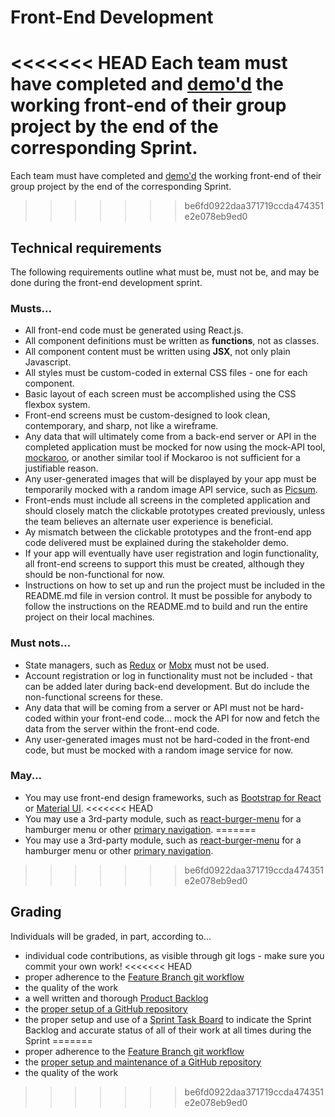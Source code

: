 # Front-End Development

<<<<<<< HEAD
Each team must have completed and [demo'd](https://knowledge.kitchen/Scrum_development_framework#Demo_for_Stakeholders) the working front-end of their group project by the end of the corresponding Sprint.
=======
Each team must have completed and [demo'd](https://knowledge.kitchen/content/courses/agile-development-and-devops/slides/scrum/#91) the working front-end of their group project by the end of the corresponding Sprint.
>>>>>>> be6fd0922daa371719ccda474351e2e078eb9ed0

## Technical requirements

The following requirements outline what must be, must not be, and may be done during the front-end development sprint.

### Musts...

- All front-end code must be generated using React.js.
- All component definitions must be written as **functions**, not as classes.
- All component content must be written using **JSX**, not only plain Javascript.
- All styles must be custom-coded in external CSS files - one for each component.
- Basic layout of each screen must be accomplished using the CSS flexbox system.
- Front-end screens must be custom-designed to look clean, contemporary, and sharp, not like a wireframe.
- Any data that will ultimately come from a back-end server or API in the completed application must be mocked for now using the mock-API tool, [mockaroo](https://mockaroo.com/mock_apis), or another similar tool if Mockaroo is not sufficient for a justifiable reason.
- Any user-generated images that will be displayed by your app must be temporarily mocked with a random image API service, such as [Picsum](https://picsum.photos/).
- Front-ends must include all screens in the completed application and should closely match the clickable prototypes created previously, unless the team believes an alternate user experience is beneficial.
- Ay mismatch between the clickable prototypes and the front-end app code delivered must be explained during the stakeholder demo.
- If your app will eventually have user registration and login functionality, all front-end screens to support this must be created, although they should be non-functional for now.
- Instructions on how to set up and run the project must be included in the README.md file in version control. It must be possible for anybody to follow the instructions on the README.md to build and run the entire project on their local machines.

### Must nots...

- State managers, such as [Redux](https://react-redux.js.org/) or [Mobx](https://mobx.js.org/README.html#introduction) must not be used.
- Account registration or log in functionality must not be included - that can be added later during back-end development. But do include the non-functional screens for these.
- Any data that will be coming from a server or API must not be hard-coded within your front-end code... mock the API for now and fetch the data from the server within the front-end code.
- Any user-generated images must not be hard-coded in the front-end code, but must be mocked with a random image service for now.

### May...

- You may use front-end design frameworks, such as [Bootstrap for React](https://react-bootstrap.github.io/) or [Material UI](https://material-ui.com/).
<<<<<<< HEAD
- You may use a 3rd-party module, such as [react-burger-menu](https://github.com/negomi/react-burger-menu) for a hamburger menu or other [primary navigation](https://knowledge.kitchen/Navigation_components#Global_Navigation).
=======
- You may use a 3rd-party module, such as [react-burger-menu](https://github.com/negomi/react-burger-menu) for a hamburger menu or other [primary navigation](https://knowledge.kitchen/mediawiki/Navigation_components#Global_Navigation).
>>>>>>> be6fd0922daa371719ccda474351e2e078eb9ed0

## Grading

Individuals will be graded, in part, according to...

- individual code contributions, as visible through git logs - make sure you commit your own work!
<<<<<<< HEAD
- proper adherence to the [Feature Branch git workflow](https://knowledge.kitchen/Feature_branch_version_control_workflow)
- the quality of the work
- a well written and thorough [Product Backlog](https://knowledge.kitchen/Software_engineering_project_kickoff#Create_the_initial_product_backlog)
- the [proper setup of a GitHub repository](https://knowledge.kitchen/Software_engineering_project_kickoff#Configure_GitHub_repository)
- the proper setup and use of a [Sprint Task Board](https://knowledge.kitchen/GitHub_for_team_collaboration#Project_boards) to indicate the Sprint Backlog and accurate status of all of their work at all times during the Sprint
=======
- proper adherence to the [Feature Branch git workflow](https://knowledge.kitchen/content/courses/agile-development-and-devops/slides/feature-branch-workflow/)
- the [proper setup and maintenance of a GitHub repository](./instructions-0c-project-setup.md)
- the quality of the work
>>>>>>> be6fd0922daa371719ccda474351e2e078eb9ed0
